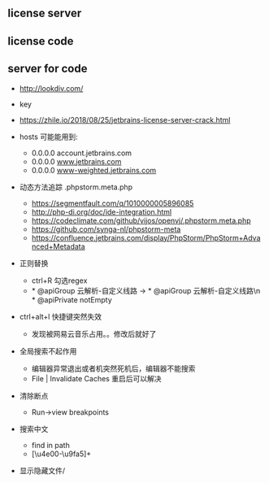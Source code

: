 ## license server

## license code

## server for code
- http://lookdiv.com/


- key
 - https://zhile.io/2018/08/25/jetbrains-license-server-crack.html

- hosts 可能能用到:
	- 0.0.0.0 account.jetbrains.com
	- 0.0.0.0 www.jetbrains.com
	- 0.0.0.0 www-weighted.jetbrains.com




* 动态方法追踪 .phpstorm.meta.php
    * https://segmentfault.com/q/1010000005896085
    * http://php-di.org/doc/ide-integration.html
    * https://codeclimate.com/github/vijos/openvj/.phpstorm.meta.php
    * https://github.com/synga-nl/phpstorm-meta
    * https://confluence.jetbrains.com/display/PhpStorm/PhpStorm+Advanced+Metadata
    
    
* 正则替换
    * ctrl+R 勾选regex
    * \* @apiGroup 云解析-自定义线路 -> \* @apiGroup 云解析-自定义线路\n     * @apiPrivate notEmpty
    
    
* ctrl+alt+l 快捷键突然失效
    * 发现被网易云音乐占用。。修改后就好了
    
* 全局搜索不起作用
    * 编辑器异常退出或者机突然死机后，编辑器不能搜索
    * File | Invalidate Caches 重启后可以解决
    
    
* 清除断点
  * Run->view breakpoints  
  
* 搜索中文
	* find in path
	* [\u4e00-\u9fa5]+   
  
* 显示隐藏文件/    
